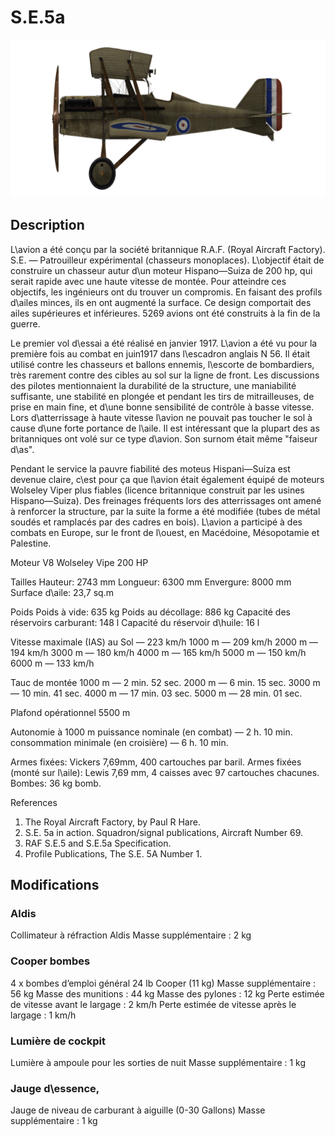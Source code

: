 # S.E.5a

![se5a](../images/se5a.png)

## Description

L\avion a été conçu par la société britannique R.A.F. (Royal Aircraft Factory). S.E. — Patrouilleur expérimental (chasseurs monoplaces). L\objectif était de construire un chasseur autur d\un moteur Hispano—Suiza de 200 hp, qui serait rapide avec une haute vitesse de montée. Pour atteindre ces objectifs, les ingénieurs ont du trouver un compromis. En faisant des profils d\ailes minces, ils en ont augmenté la surface. Ce design comportait des ailes supérieures et inférieures. 5269 avions ont été construits à la fin de la guerre.

Le premier vol d\essai a été réalisé en janvier 1917. L\avion a été vu pour la première fois au combat en juin1917 dans l\escadron anglais N 56. Il était utilisé contre les chasseurs et ballons ennemis, l\escorte de bombardiers, très rarement contre des cibles au sol sur la ligne de front. Les discussions des pilotes mentionnaient la durabilité de la structure, une maniabilité suffisante, une stabilité en plongée et pendant les tirs de mitrailleuses, de prise en main fine, et d\une bonne sensibilité de contrôle à basse vitesse. Lors d\atterrissage à haute vitesse l\avion ne pouvait pas toucher le sol à cause d\une forte portance de l\aile. Il est intéressant que la plupart des as britanniques ont volé sur ce type d\avion. Son surnom était même "faiseur d\as".

Pendant le service la pauvre fiabilité des moteus Hispani—Suiza est devenue claire, c\est pour ça que l\avion était également équipé de moteurs Wolseley Viper plus fiables (licence britannique construit par les usines Hispano—Suiza). Des freinages fréquents lors des atterrissages ont amené à renforcer la structure, par la suite la forme a été modifiée (tubes de métal soudés et ramplacés par des cadres en bois). L\avion a participé à des combats en Europe, sur le front de l\ouest, en Macédoine, Mésopotamie et Palestine.


Moteur V8 Wolseley Vipe 200 HP

Tailles
Hauteur: 2743 mm
Longueur: 6300 mm
Envergure: 8000 mm
Surface d\aile: 23,7 sq.m

Poids
Poids à vide: 635 kg
Poids au décollage: 886 kg
Capacité des réservoirs carburant: 148 l
Capacité du réservoir d\huile: 16 l

Vitesse maximale (IAS)
au Sol — 223 km/h
1000 m — 209 km/h
2000 m — 194 km/h
3000 m — 180 km/h
4000 m — 165 km/h
5000 m — 150 km/h
6000 m — 133 km/h

Tauc de montée
1000 m —  2 min. 52 sec.
2000 m —  6 min. 15 sec.
3000 m — 10 min. 41 sec.
4000 m — 17 min. 03 sec.
5000 m — 28 min. 01 sec.

Plafond opérationnel 5500 m

Autonomie à 1000 m
puissance nominale (en combat) — 2 h. 10 min.
consommation minimale (en croisière) — 6 h. 10 min.

Armes fixées: Vickers 7,69mm, 400 cartouches par baril.
Armes fixées (monté sur l\aile): Lewis 7,69 mm, 4 caisses avec 97 cartouches chacunes.
Bombes:  36 kg bomb.

References
1) The Royal Aircraft Factory, by Paul R Hare.
2) S.E. 5a in action. Squadron/signal publications, Aircraft Number 69.
3) RAF S.E.5 and S.E.5a Specification.
4) Profile Publications, The S.E. 5A Number 1.

## Modifications

### Aldis

Collimateur à réfraction Aldis
Masse supplémentaire : 2 kg

### Cooper bombes

4 x bombes d’emploi général 24 lb Cooper (11 kg)
Masse supplémentaire : 56 kg
Masse des munitions : 44 kg
Masse des pylones : 12 kg
Perte estimée de vitesse avant le largage : 2 km/h
Perte estimée de vitesse après le largage : 1 km/h

### Lumière de cockpit

Lumière à ampoule pour les sorties de nuit
Masse supplémentaire : 1 kg

### Jauge d\essence,

Jauge de niveau de carburant à aiguille (0-30 Gallons)
Masse supplémentaire : 1 kg
